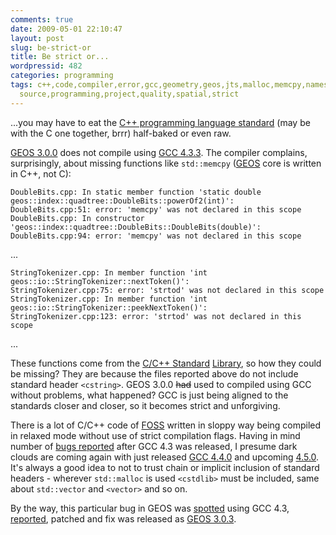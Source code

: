 ```yaml
---
comments: true
date: 2009-05-01 22:10:47
layout: post
slug: be-strict-or
title: Be strict or...
wordpressid: 482
categories: programming
tags: c++,code,compiler,error,gcc,geometry,geos,jts,malloc,memcpy,namespace,open source,open
  source,programming,project,quality,spatial,strict
---
```


...you may have to eat the [C++ programming language standard](http://www.open-std.org/jtc1/sc22/wg21/) (may be with the C one together, brrr) half-baked or even raw.





[GEOS 3.0.0](http://download.osgeo.org/geos/) does not compile using [GCC 4.3.3](http://gcc.gnu.org/gcc-4.3/). The compiler complains, surprisingly, about missing functions like `std::memcpy` ([GEOS](http://trac.osgeo.org/geos/) core is written in C++, not C):




    
    DoubleBits.cpp: In static member function 'static double geos::index::quadtree::DoubleBits::powerOf2(int)':
    DoubleBits.cpp:51: error: 'memcpy' was not declared in this scope
    DoubleBits.cpp: In constructor 'geos::index::quadtree::DoubleBits::DoubleBits(double)':
    DoubleBits.cpp:94: error: 'memcpy' was not declared in this scope


...

    
    StringTokenizer.cpp: In member function 'int geos::io::StringTokenizer::nextToken()':
    StringTokenizer.cpp:75: error: 'strtod' was not declared in this scope
    StringTokenizer.cpp: In member function 'int geos::io::StringTokenizer::peekNextToken()':
    StringTokenizer.cpp:123: error: 'strtod' was not declared in this scope


...


These functions come from the [C/C++ Standard](http://en.wikipedia.org/wiki/C%2B%2B_standard_library) [Library](http://en.wikipedia.org/wiki/String.h), so how they could be missing? They are because the files reported above do not include standard header `<cstring>`. GEOS 3.0.0 <del>had</del> used to compiled using GCC without problems, what happened? GCC is just being aligned to the standards closer and closer, so it becomes strict and unforgiving.





There is a lot of C/C++ code of [FOSS](https://www.ohloh.net/) written in sloppy way being compiled in relaxed mode without use of strict compilation flags. Having in mind number of [bugs reported](http://trac.osgeo.org/gdal/search?q=gcc+4.3&ticket=on) after GCC 4.3 was released, I presume dark clouds are coming again with just released [GCC 4.4.0](http://gcc.gnu.org/gcc-4.4/) and upcoming [4.5.0](http://lwn.net/Articles/329532/). It's always a good idea to not to trust chain or implicit inclusion of standard headers - wherever `std::malloc` is used `<cstdlib>` must be included, same about `std::vector` and `<vector>` and so on.





By the way, this particular bug in GEOS was [spotted](http://lists.osgeo.org/pipermail/geos-devel/2008-October/003659.html) using GCC 4.3, [reported](http://trac.osgeo.org/geos/ticket/196), patched and fix was released as [GEOS 3.0.3](http://download.osgeo.org/geos/).
